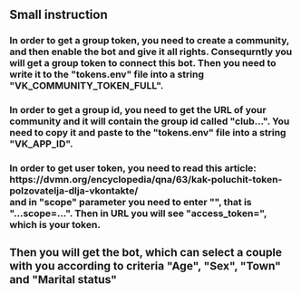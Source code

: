 <h2>Small instruction
<br><h3>In order to get a group token, you need to create a community, and then enable the bot and give it all rights. Consequrntly you will get a group token to connect this bot. Then you need to write it to the "tokens.env" file into a string "VK_COMMUNITY_TOKEN_FULL".
<br><h3>In order to get a group id, you need to get the URL of your community and it will contain the group id called "club...". You need to copy it and paste to the "tokens.env" file into a string "VK_APP_ID".
<br><h3>In order to get user token, you need to read this article:<br> https://dvmn.org/encyclopedia/qna/63/kak-poluchit-token-polzovatelja-dlja-vkontakte/ <br> and in "scope" parameter you need to enter "", that is "...scope=...". Then in URL you will see "access_token=<SOMETHING>", which is your token.
<br><h3>Then you will get the bot, which can select a couple with you according to criteria "Age", "Sex", "Town" and "Marital status"
